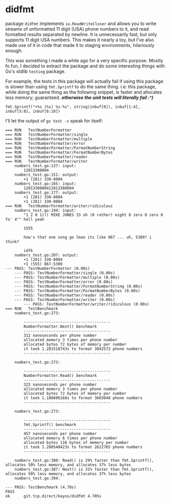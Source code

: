 # didfmt

package `didfmt` implements `io.ReadWriteCloser` and allows you to write streams of unformatted 11 digit (USA) phone numbers to it, and read formatted results separated by newline.
It is unnecessarily fast, but only supports 11 digit USA numbers. This makes it nearly a toy, but I've also made use of it in code that made it to staging environments, hilariously enough.

This was something I made a while ago for a very specific purpose. Mostly fo fun, I decided to extract the package and do some interesting things with Go's stdlib `testing` package.

For example, the tests in this package will actually fail if using this package is slower than using `fmt.Sprintf` to do the same thing. i.e: this package, while doing the same thing as the following snippet, is faster and allocates less memory; guaranteed. ***otherwise the unit tests will literally fail :^)***

```golang
fmt.Sprintf("+%s (%s) %s-%s", string(inbuf[0]), inbuf[1:4], inbuf[5:8], inbuf[6:10])
```


I'll let the output of `go test -v` speak for itself:

```
=== RUN   TestNumberFormatter
=== RUN   TestNumberFormatter/single
=== RUN   TestNumberFormatter/multiple
=== RUN   TestNumberFormatter/error
=== RUN   TestNumberFormatter/FormatNumberString
=== RUN   TestNumberFormatter/FormatNumberBytes
=== RUN   TestNumberFormatter/reader
=== RUN   TestNumberFormatter/writer
    numbers_test.go:137: input:
        12813308004
    numbers_test.go:151: output:
        +1 (281) 330-8004
    numbers_test.go:165: input:
        1281330800412813308004
    numbers_test.go:177: output:
        +1 (281) 330-8004
        +1 (281) 330-8004
=== RUN   TestNumberFormatter/writer/ridiculous
    numbers_test.go:194: input:
        "1 2 8 1))) MIKE JONES 33 oh (0 rather) eight 8 zero 0 zero 0 fo' 4"" hell yeah
        
        1555 
        
        how's that one song go lmao its like 867 ... uh, 5309? i think?
        
        idfk
    numbers_test.go:207: output:
        +1 (281) 330-8004
        +1 (555) 867-5309
--- PASS: TestNumberFormatter (0.00s)
    --- PASS: TestNumberFormatter/single (0.00s)
    --- PASS: TestNumberFormatter/multiple (0.00s)
    --- PASS: TestNumberFormatter/error (0.00s)
    --- PASS: TestNumberFormatter/FormatNumberString (0.00s)
    --- PASS: TestNumberFormatter/FormatNumberBytes (0.00s)
    --- PASS: TestNumberFormatter/reader (0.00s)
    --- PASS: TestNumberFormatter/writer (0.00s)
        --- PASS: TestNumberFormatter/writer/ridiculous (0.00s)
=== RUN   TestBenchmark
    numbers_test.go:273: 
        
        --------------------------------------
        NumberFormatter.Next() benchmark 
        --------------------------------------
        312 nanoseconds per phone number
        allocated memory 3 times per phone number
        allocated bytes 72 bytes of memory per number
        it took 1.201518743s to format 3842572 phone numbers
        --------------------------------------
        
    numbers_test.go:273: 
        
        --------------------------------------
        NumberFormatter.Read() benchmark 
        --------------------------------------
        323 nanoseconds per phone number
        allocated memory 3 times per phone number
        allocated bytes 72 bytes of memory per number
        it took 1.186606168s to format 3665048 phone numbers
        --------------------------------------
        
    numbers_test.go:273: 
        
        --------------------------------------
        fmt.Sprintf() benchmark 
        --------------------------------------
        457 nanoseconds per phone number
        allocated memory 6 times per phone number
        allocated bytes 116 bytes of memory per number
        it took 1.200540423s to format 2622765 phone numbers
        --------------------------------------
        
    numbers_test.go:380: Read() is 29% faster than fmt.Sprintf(), allocates 50% less memory, and allocates 37% less bytes
    numbers_test.go:387: Next() is 31% faster than fmt.Sprintf(), allocates 50% less memory, and allocates 37% less bytes
    numbers_test.go:394: 
        
--- PASS: TestBenchmark (4.70s)
PASS
ok  	git.tcp.direct/kayos/didfmt	4.705s
```





